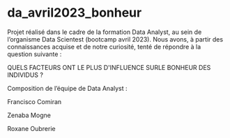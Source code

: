 # da_avril2023_bonheur
Projet réalisé dans le cadre de la formation Data Analyst, au sein de l’organisme Data Scientest (bootcamp avril 2023). 
Nous avons, à partir des connaissances acquise et de notre curiosité, tenté de répondre à la question suivante :

QUELS FACTEURS ONT LE PLUS D'INFLUENCE SURLE BONHEUR DES INDIVIDUS ?

Composition de l’équipe de Data Analyst :

Francisco Comiran

Zenaba Mogne

Roxane Oubrerie
